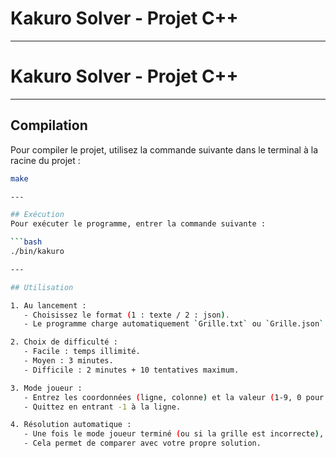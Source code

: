 # Kakuro Solver - Projet C++

---

# Kakuro Solver - Projet C++

---

## Compilation
Pour compiler le projet, utilisez la commande suivante dans le terminal à la racine du projet :

```bash
make

---

## Exécution
Pour exécuter le programme, entrer la commande suivante :

```bash
./bin/kakuro

---

## Utilisation

1. Au lancement :
   - Choisissez le format (1 : texte / 2 : json).
   - Le programme charge automatiquement `Grille.txt` ou `Grille.json`.

2. Choix de difficulté :
   - Facile : temps illimité.
   - Moyen : 3 minutes.
   - Difficile : 2 minutes + 10 tentatives maximum.

3. Mode joueur :
   - Entrez les coordonnées (ligne, colonne) et la valeur (1-9, 0 pour effacer).
   - Quittez en entrant -1 à la ligne.

4. Résolution automatique :
   - Une fois le mode joueur terminé (ou si la grille est incorrecte), le programme propose une solution correcte calculée automatiquement.
   - Cela permet de comparer avec votre propre solution.




